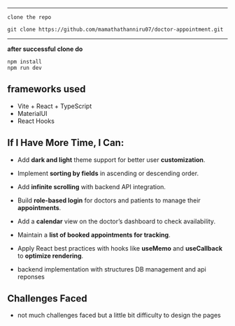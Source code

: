 ______

```
clone the repo

git clone https://github.com/mamathathanniru07/doctor-appointment.git
```

____

**after successful clone do**

```
npm install 
npm run dev
```

## frameworks used
* Vite + React + TypeScript
* MaterialUI
* React Hooks



## If I Have More Time, I Can:
* Add **dark and light** theme support for better user **customization**.

* Implement **sorting by fields** in ascending or descending order.

* Add **infinite scrolling** with backend API integration.

* Build **role-based login** for doctors and patients to manage their **appointments**.

* Add a **calendar** view on the doctor’s dashboard to check availability.

* Maintain a **list of booked appointments for tracking**.

* Apply React best practices with hooks like **useMemo** and **useCallback** to **optimize rendering**.

* backend implementation with structures DB management and api reponses

## Challenges Faced 
* not much challenges faced but a little bit difficulty to design the pages 


